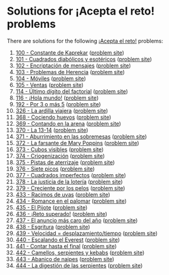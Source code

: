 # Solutions for ¡Acepta el reto! problems

There are solutions for the following
[¡Acepta el reto!](https://www.aceptaelreto.com/) problems:

1. [100 - Constante de Kaprekar](100.cc) ([problem site](https://www.aceptaelreto.com/problem/statement.php?id=100))
1. [101 - Cuadrados diabólicos y esotéricos](101.cc) ([problem site](https://www.aceptaelreto.com/problem/statement.php?id=101))
1. [102 - Encriptación de mensajes](102.cc) ([problem site](https://www.aceptaelreto.com/problem/statement.php?id=102))
1. [103 - Problemas de Herencia](103.cc) ([problem site](https://www.aceptaelreto.com/problem/statement.php?id=103))
1. [104 - Móviles](104.cc) ([problem site](https://www.aceptaelreto.com/problem/statement.php?id=104))
1. [105 - Ventas](105.cc) ([problem site](https://www.aceptaelreto.com/problem/statement.php?id=105))
1. [114 - Último dígito del factorial](114.cc)   ([problem site](https://www.aceptaelreto.com/problem/statement.php?id=114))
1. [116 - ¡Hola mundo!](116.cc) ([problem site](https://www.aceptaelreto.com/problem/statement.php?id=116))
1. [192 - Por 3 o más 5](192.cc) ([problem site](https://www.aceptaelreto.com/problem/statement.php?id=192))
1. [326 - La ardilla viajera](326.cc) ([problem site](https://www.aceptaelreto.com/problem/statement.php?id=326))
1. [368 - Cociendo huevos](368.cc) ([problem site](https://www.aceptaelreto.com/problem/statement.php?id=368))
1. [369 - Contando en la arena](369.cc) ([problem site](https://www.aceptaelreto.com/problem/statement.php?id=369))
1. [370 - La 13-14](370.cc) ([problem site](https://www.aceptaelreto.com/problem/statement.php?id=370))
1. [371 - Aburrimiento en las sobremesas](371.cc) ([problem site](https://www.aceptaelreto.com/problem/statement.php?id=371))
1. [372 - La farsante de Mary Poppins](372.cc) ([problem site](https://www.aceptaelreto.com/problem/statement.php?id=372))
1. [373 - Cubos visibles](373.cc) ([problem site](https://www.aceptaelreto.com/problem/statement.php?id=373))
1. [374 - Criogenización](374.cc) ([problem site](https://www.aceptaelreto.com/problem/statement.php?id=374))
1. [375 - Pistas de aterrizaje](375.cc) ([problem site](https://www.aceptaelreto.com/problem/statement.php?id=375))
1. [376 - Siete picos](376.cc) ([problem site](https://www.aceptaelreto.com/problem/statement.php?id=376))
1. [377 - Cuadrados imperfectos](377.cc) ([problem site](https://www.aceptaelreto.com/problem/statement.php?id=377))
1. [378 - La justicia de la lotería](378.cc) ([problem site](https://www.aceptaelreto.com/problem/statement.php?id=378))
1. [379 - Creciente por los pelos](379.cc) ([problem site](https://www.aceptaelreto.com/problem/statement.php?id=379))
1. [433 - Racimos de uvas](433.cc) ([problem site](https://www.aceptaelreto.com/problem/statement.php?id=433))
1. [434 - Romance en el palomar](434.cc) ([problem site](https://www.aceptaelreto.com/problem/statement.php?id=434))
1. [435 - El Pijote](435.cc) ([problem site](https://www.aceptaelreto.com/problem/statement.php?id=435))
1. [436 - ¡Reto superado!](436.cc) ([problem site](https://www.aceptaelreto.com/problem/statement.php?id=436))
1. [437 - El anuncio más caro del año](437.cc) ([problem site](https://www.aceptaelreto.com/problem/statement.php?id=437))
1. [438 - Esgritura](438.cc) ([problem site](https://www.aceptaelreto.com/problem/statement.php?id=438))
1. [439 - Velocidad = desplazamiento/tiempo](439.cc) ([problem site](https://www.aceptaelreto.com/problem/statement.php?id=439))
1. [440 - Escalando el Everest](440.cc) ([problem site](https://www.aceptaelreto.com/problem/statement.php?id=440))
1. [441 - Contar hasta el final](441.cc) ([problem site](https://www.aceptaelreto.com/problem/statement.php?id=441))
1. [442 - Camellos, serpientes y kebabs](442.cc) ([problem site](https://www.aceptaelreto.com/problem/statement.php?id=442))
1. [443 - Abanico de naipes](443.cc) ([problem site](https://www.aceptaelreto.com/problem/statement.php?id=443))
1. [444 - La digestión de las serpientes](444.cc) ([problem site](https://www.aceptaelreto.com/problem/statement.php?id=444))
